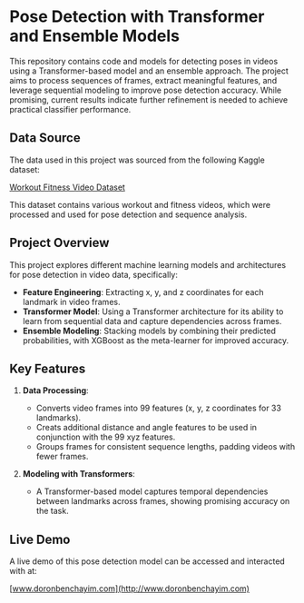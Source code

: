 # Pose Detection with Transformer and Ensemble Models

This repository contains code and models for detecting poses in videos using a Transformer-based model and an ensemble approach. The project aims to process sequences of frames, extract meaningful features, and leverage sequential modeling to improve pose detection accuracy. While promising, current results indicate further refinement is needed to achieve practical classifier performance.

## Data Source

The data used in this project was sourced from the following Kaggle dataset:

[Workout Fitness Video Dataset](https://www.kaggle.com/datasets/hasyimabdillah/workoutfitness-video/data?source=post_page-----7f8972ee8370--------------------------------)

This dataset contains various workout and fitness videos, which were processed and used for pose detection and sequence analysis.

## Project Overview

This project explores different machine learning models and architectures for pose detection in video data, specifically:
- **Feature Engineering**: Extracting x, y, and z coordinates for each landmark in video frames.
- **Transformer Model**: Using a Transformer architecture for its ability to learn from sequential data and capture dependencies across frames.
- **Ensemble Modeling**: Stacking models by combining their predicted probabilities, with XGBoost as the meta-learner for improved accuracy.

## Key Features

1. **Data Processing**:  
   - Converts video frames into 99 features (x, y, z coordinates for 33 landmarks).
   - Creats additional distance and angle features to be used in conjunction with the 99 xyz features. 
   - Groups frames for consistent sequence lengths, padding videos with fewer frames.

2. **Modeling with Transformers**:  
   - A Transformer-based model captures temporal dependencies between landmarks across frames, showing promising accuracy on the task.
  
## Live Demo

A live demo of this pose detection model can be accessed and interacted with at:

[www.doronbenchayim.com](http://www.doronbenchayim.com)


